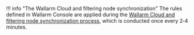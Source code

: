 !!! info "The Wallarm Cloud and filtering node synchronization"
    The rules defined in Wallarm Console are applied during the [Wallarm Cloud and filtering node synchronization process](configure-cloud-node-synchronization-en.md), which is conducted once every 2‑4 minutes.
